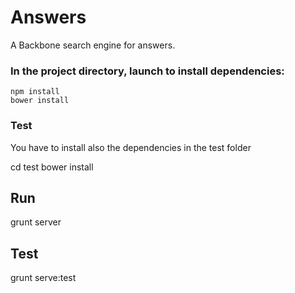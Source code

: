 # Answers
A Backbone search engine for answers.


### In the project directory, launch to install dependencies:

    npm install
    bower install
    

### Test
You have to install also the dependencies in the test folder

cd test
bower install

## Run

grunt server

## Test

grunt serve:test
